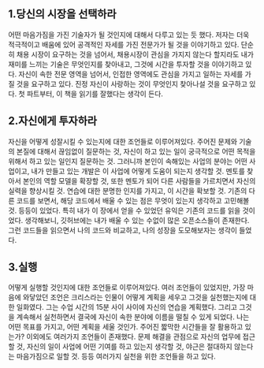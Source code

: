 

## 1.당신의 시장을 선택하라 

어떤 마음가짐을 가진 기술자가 될 것인지에 대해서 다루고 있는 듯 했다. 저자는 더욱 적극적이고 배움에 있어 공격적인 자세를 가진 전문가가 될 것을 이야기하고 있다. 단순히 채용 시장이 요구하는 것을 넘어서, 채용시장이 관심을 가지지 않는다 할지라도 내가 재미를 느끼는 기술은 무엇인지를 찾아내고, 그것에 시간을 투자할 것을 이야기하고 있다. 자신이 속한 전문 영역을 넘어서, 인접한 영역에도 관심을 가지고 일하는 자세를 가질 것을 요구하고 있다. 진정 자신이 사랑하는 것이 무엇인지 찾아나설 것을 요구하고 있다. 첫 파트부터, 이 책을 읽기를 잘했다는 생각이 든다. 


## 2.자신에게 투자하라 

자신을 어떻게 성잘시킬 수 있는지에 대한 조언들로 이루어져있다. 주어진 문제와 기술의 본질에 대해서 끊임없이 질문하는 것, 자신이 하고 있는 일이 궁극적으로 어떤 목적을 위해서 하고 있는 일인지 질문하는 것. 그러니까 본인이 속해있는 사업의 분야는 어떤 사업이고, 내가 만들고 있는 개발은 이 사업에 어떻게 도움이 되는지 생각할 것. 멘토를 찾아서 본인의 역할 모델을 확장할 것, 또한 멘토가 되어 다른 사람들을 가르치면서 자신의 실력을 향상시킬 것. 연습에 대한 분명한 인지를 가지고, 이 시간을 확보할 것. 기존의 다른 코드를 보면서, 해당 코드에서 배울 수 있는 점은 무엇이 있는지 생각하고 고민해볼 것. 등등이 있었다. 특히 내가 이 장에서 얻을 수 있었던 유익은 기존의 코드를 읽을 것이었다. 생각해보니, 깃허브에는 내가 배울 수 있는 수없이 많은 오픈소스들이 존재한다. 그런 코드들을 읽으면서 나의 코드와 비교하고, 나의 성장을 도모해보자는 생각이 들었다. 


## 3.실행 

어떻게 실행할 것인지에 대한 조언들로 이루어져있다. 여러 조언들이 있었지만, 가장 마음에 와닿았던 조언은 크리스라는 인물이 어떻게 계획을 세우고 그것을 실천했는지에 대한 일화였다. 그는 수업 시간의 15분 사이 사이에 자신의 연습을 계획했다. 그리고 그것을 계속해서 실천하면서 결국에 자신이 속한 분야에 이름을 떨칠 수 있게 되었다. 나는 어떤 목표를 가지고, 어떤 계획을 세울 것인가. 주어진 짧막한 시간들을 잘 활용하고 있는가? 이외에도 여러가지 조언들이 존재했다. 문제 해결을 관점으로 자신의 업무에 접근할 것, 자신의 일이 사업에 어떤 기여를 하고 있는지 생각할 것, 야근은 절대하지 않는다는 마음가짐으로 일할 것. 등등 여러가지 실천을 위한 조언들을 하고 있다. 

